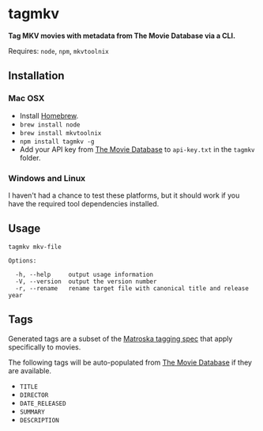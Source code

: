 # tagmkv

**Tag MKV movies with metadata from The Movie Database via a CLI.**

Requires: `node`, `npm`, `mkvtoolnix`

## Installation

### Mac OSX
- Install [Homebrew](http://brew.sh/).
- `brew install node`
- `brew install mkvtoolnix`
- `npm install tagmkv -g`
- Add your API key from [The Movie Database](https://www.themoviedb.org/documentation/api) to `api-key.txt` in the `tagmkv` folder.

### Windows and Linux

I haven't had a chance to test these platforms, but it should work if you have the required tool dependencies installed.

## Usage

```
tagmkv mkv-file

Options:

  -h, --help     output usage information
  -V, --version  output the version number
  -r, --rename   rename target file with canonical title and release year
```

## Tags

Generated tags are a subset of the [Matroska tagging spec](http://www.matroska.org/technical/specs/tagging/index.html) that apply specifically to movies.

The following tags will be auto-populated from [The Movie Database](https://www.themoviedb.org/) if they are available.

- `TITLE`
- `DIRECTOR`
- `DATE_RELEASED`
- `SUMMARY`
- `DESCRIPTION`
